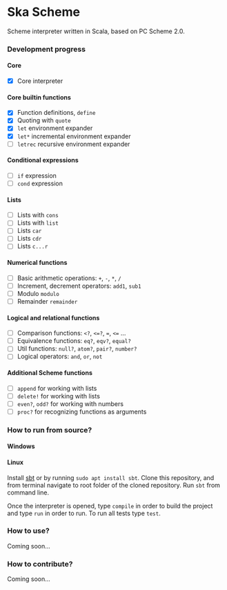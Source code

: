 # Ska Scheme
Scheme interpreter written in Scala, based on PC Scheme 2.0.

### Development progress

#### Core
- [x] Core interpreter

#### Core builtin functions
- [x] Function definitions, `define`
- [x] Quoting with `quote`
- [x] `let` environment expander
- [x] `let*` incremental environment expander
- [ ] `letrec` recursive environment expander

#### Conditional expressions
- [ ] `if` expression
- [ ] `cond` expression

#### Lists
- [ ] Lists with `cons`
- [ ] Lists with `list`
- [ ] Lists `car`
- [ ] Lists `cdr`
- [ ] Lists `c...r`

#### Numerical functions
- [ ] Basic arithmetic operations: `+`, `-`, `*`, `/`
- [ ] Increment, decrement operators: `add1`, `sub1`
- [ ] Modulo `modulo`
- [ ] Remainder `remainder`

#### Logical and relational functions
- [ ] Comparison functions: `<?`, `<=?`, `=`, `<=` ...
- [ ] Equivalence functions: `eq?`, `eqv?`, `equal?` 
- [ ] Util functions: `null?`, `atom?`, `pair?`, `number?`
- [ ] Logical operators: `and`, `or`, `not`

#### Additional Scheme functions
- [ ] `append` for working with lists
- [ ] `delete!` for working with lists
- [ ] `even?`, `odd?` for working with numbers
- [ ] `proc?` for recognizing functions as arguments

### How to run from source?
#### Windows

#### Linux
Install [sbt](https://www.scala-sbt.org/) or by running `sudo apt install sbt`. Clone this repository, and from terminal navigate to root folder of the cloned repository. Run `sbt` from command line.

Once the interpreter is opened, type `compile` in order to build the project and type `run` in order to run. To run all tests type `test`.

### How to use?
Coming soon...

### How to contribute?
Coming soon...
